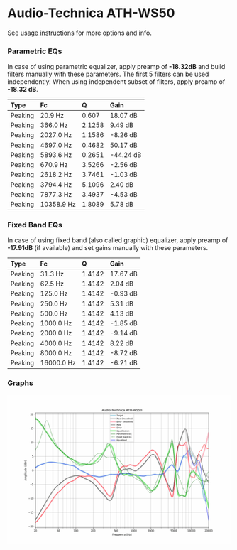 # Audio-Technica ATH-WS50
See [usage instructions](https://github.com/jaakkopasanen/AutoEq#usage) for more options and info.

### Parametric EQs
In case of using parametric equalizer, apply preamp of **-18.32dB** and build filters manually
with these parameters. The first 5 filters can be used independently.
When using independent subset of filters, apply preamp of **-18.32 dB**.

| Type    | Fc         |      Q | Gain      |
|:--------|:-----------|:-------|:----------|
| Peaking | 20.9 Hz    | 0.607  | 18.07 dB  |
| Peaking | 366.0 Hz   | 2.1258 | 9.49 dB   |
| Peaking | 2027.0 Hz  | 1.1586 | -8.26 dB  |
| Peaking | 4697.0 Hz  | 0.4682 | 50.17 dB  |
| Peaking | 5893.6 Hz  | 0.2651 | -44.24 dB |
| Peaking | 670.9 Hz   | 3.5266 | -2.56 dB  |
| Peaking | 2618.2 Hz  | 3.7461 | -1.03 dB  |
| Peaking | 3794.4 Hz  | 5.1096 | 2.40 dB   |
| Peaking | 7877.3 Hz  | 3.4937 | -4.53 dB  |
| Peaking | 10358.9 Hz | 1.8089 | 5.78 dB   |

### Fixed Band EQs
In case of using fixed band (also called graphic) equalizer, apply preamp of **-17.91dB**
(if available) and set gains manually with these parameters.

| Type    | Fc         |      Q | Gain     |
|:--------|:-----------|:-------|:---------|
| Peaking | 31.3 Hz    | 1.4142 | 17.67 dB |
| Peaking | 62.5 Hz    | 1.4142 | 2.04 dB  |
| Peaking | 125.0 Hz   | 1.4142 | -0.93 dB |
| Peaking | 250.0 Hz   | 1.4142 | 5.31 dB  |
| Peaking | 500.0 Hz   | 1.4142 | 4.13 dB  |
| Peaking | 1000.0 Hz  | 1.4142 | -1.85 dB |
| Peaking | 2000.0 Hz  | 1.4142 | -9.14 dB |
| Peaking | 4000.0 Hz  | 1.4142 | 8.22 dB  |
| Peaking | 8000.0 Hz  | 1.4142 | -8.72 dB |
| Peaking | 16000.0 Hz | 1.4142 | -6.21 dB |

### Graphs
![](./Audio-Technica%20ATH-WS50.png)